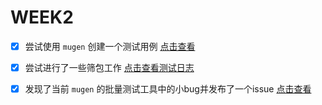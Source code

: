 # WEEK2

- [x] 尝试使用 `mugen` 创建一个测试用例 [点击查看](./初步学习mugen.md)
- [x] 尝试进行了一些筛包工作 [点击查看测试日志](./logs/)
- [x] 发现了当前 `mugen` 的批量测试工具中的小bug并发布了一个issue [点击查看](https://github.com/brsf11/mugen-riscv/issues/4)

